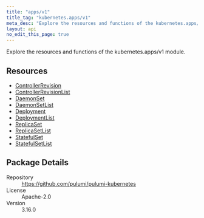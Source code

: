 ```yaml
---
title: "apps/v1"
title_tag: "kubernetes.apps/v1"
meta_desc: "Explore the resources and functions of the kubernetes.apps/v1 module."
layout: api
no_edit_this_page: true
---
```


<!-- WARNING: this file was generated by Pulumi Docs Generator. -->
<!-- Do not edit by hand unless you're certain you know what you are doing! -->

Explore the resources and functions of the kubernetes.apps/v1 module.

<h2 id="resources">Resources</h2>
<ul class="api">
    <li><a href="controllerrevision" title="ControllerRevision"><span class="api-symbol api-symbol--resource"></span>ControllerRevision</a></li>
    <li><a href="controllerrevisionlist" title="ControllerRevisionList"><span class="api-symbol api-symbol--resource"></span>ControllerRevisionList</a></li>
    <li><a href="daemonset" title="DaemonSet"><span class="api-symbol api-symbol--resource"></span>DaemonSet</a></li>
    <li><a href="daemonsetlist" title="DaemonSetList"><span class="api-symbol api-symbol--resource"></span>DaemonSetList</a></li>
    <li><a href="deployment" title="Deployment"><span class="api-symbol api-symbol--resource"></span>Deployment</a></li>
    <li><a href="deploymentlist" title="DeploymentList"><span class="api-symbol api-symbol--resource"></span>DeploymentList</a></li>
    <li><a href="replicaset" title="ReplicaSet"><span class="api-symbol api-symbol--resource"></span>ReplicaSet</a></li>
    <li><a href="replicasetlist" title="ReplicaSetList"><span class="api-symbol api-symbol--resource"></span>ReplicaSetList</a></li>
    <li><a href="statefulset" title="StatefulSet"><span class="api-symbol api-symbol--resource"></span>StatefulSet</a></li>
    <li><a href="statefulsetlist" title="StatefulSetList"><span class="api-symbol api-symbol--resource"></span>StatefulSetList</a></li>
</ul>

<h2 id="package-details">Package Details</h2>
<dl class="package-details">
	<dt>Repository</dt>
	<dd><a href="https://github.com/pulumi/pulumi-kubernetes">https://github.com/pulumi/pulumi-kubernetes</a></dd>
	<dt>License</dt>
	<dd>Apache-2.0</dd>
	<dt>Version</dt>
	<dd>3.16.0</dd>
</dl>

